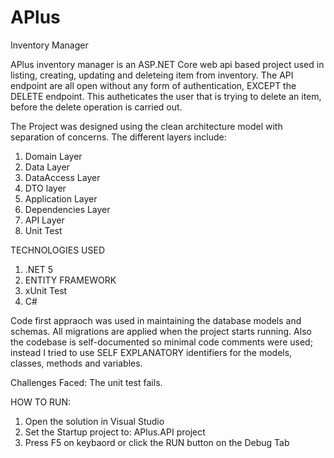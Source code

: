 # APlus
Inventory Manager

APlus inventory manager is an ASP.NET Core web api based project used in listing, creating, updating and deleteing item from inventory.
The API endpoint are all open without any form of authentication, EXCEPT the DELETE endpoint. This autheticates the user that is trying to delete an item, before the delete operation is carried out.

The Project was designed using the clean architecture model with separation of concerns. The different layers include:
1. Domain Layer
2. Data Layer
3. DataAccess Layer
4. DTO layer
5. Application Layer
6. Dependencies Layer
7. API Layer
8. Unit Test

TECHNOLOGIES USED
1. .NET 5
2. ENTITY FRAMEWORK
3. xUnit Test
4. C#

Code first appraoch was used in maintaining the database models and schemas. All migrations are applied when the project starts running.
Also the codebase is self-documented so minimal code comments were used; instead I tried to use SELF EXPLANATORY identifiers for the models, classes, methods and variables.

Challenges Faced:
The unit test fails.

HOW TO RUN:
1. Open the solution in Visual Studio
2. Set the Startup project to: APlus.API project
3. Press F5 on keybaord or click the RUN button on the Debug Tab
